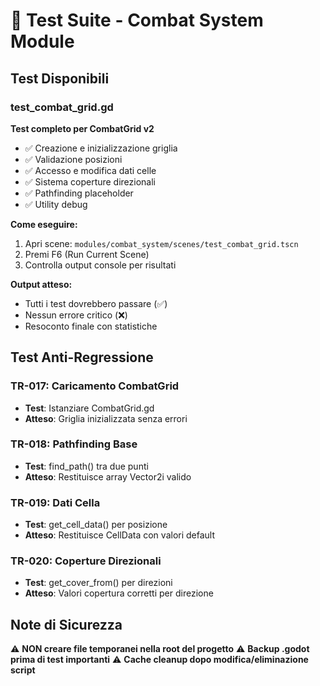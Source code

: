 # 🧪 Test Suite - Combat System Module

## Test Disponibili

### test_combat_grid.gd
**Test completo per CombatGrid v2**
- ✅ Creazione e inizializzazione griglia
- ✅ Validazione posizioni
- ✅ Accesso e modifica dati celle  
- ✅ Sistema coperture direzionali
- ✅ Pathfinding placeholder
- ✅ Utility debug

**Come eseguire:**
1. Apri scene: `modules/combat_system/scenes/test_combat_grid.tscn`
2. Premi F6 (Run Current Scene)
3. Controlla output console per risultati

**Output atteso:**
- Tutti i test dovrebbero passare (✅)
- Nessun errore critico (❌)
- Resoconto finale con statistiche

## Test Anti-Regressione

### TR-017: Caricamento CombatGrid
- **Test**: Istanziare CombatGrid.gd
- **Atteso**: Griglia inizializzata senza errori

### TR-018: Pathfinding Base  
- **Test**: find_path() tra due punti
- **Atteso**: Restituisce array Vector2i valido

### TR-019: Dati Cella
- **Test**: get_cell_data() per posizione
- **Atteso**: Restituisce CellData con valori default

### TR-020: Coperture Direzionali
- **Test**: get_cover_from() per direzioni  
- **Atteso**: Valori copertura corretti per direzione

## Note di Sicurezza

⚠️ **NON creare file temporanei nella root del progetto**
⚠️ **Backup .godot prima di test importanti**
⚠️ **Cache cleanup dopo modifica/eliminazione script** 